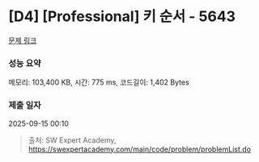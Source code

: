 # [D4] [Professional] 키 순서 - 5643 

[문제 링크](https://swexpertacademy.com/main/code/problem/problemDetail.do?contestProbId=AWXQsLWKd5cDFAUo) 

### 성능 요약

메모리: 103,400 KB, 시간: 775 ms, 코드길이: 1,402 Bytes

### 제출 일자

2025-09-15 00:10



> 출처: SW Expert Academy, https://swexpertacademy.com/main/code/problem/problemList.do